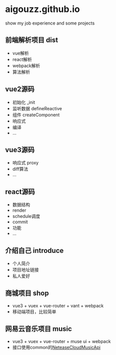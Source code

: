 # aigouzz.github.io
show my job experience and some projects

## 前端解析项目  dist
+ vue解析
+ react解析
+ webpack解析
+ 算法解析

## vue2源码
+ 初始化 _init
+ 监听数据 defineReactive
+ 组件 createComponent
+ 响应式
+ 编译
+ ...

## vue3源码
+ 响应式 proxy
+ diff算法 
+ ...

## react源码
+ 数据结构
+ render
+ schedule调度
+ commit
+ 功能
+ ...

## 介绍自己  introduce
+ 个人简介
+ 项目地址链接
+ 私人爱好

## 商城项目 shop
+ vue3 + vuex + vue-router + vant + webpack
+ 移动端项目，比较简单

## 网易云音乐项目  music
+ vue3 + vuex + vue-router + muse ui + webpack
+ 接口使用common的[NeteaseCloudMusicApi](https://github.com/aigouzz/NeteaseCloudMusicApi)
